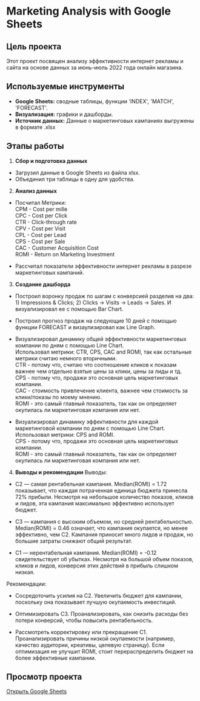 # Marketing Analysis with Google Sheets

## Цель проекта
Этот проект посвящен анализу эффективности интернет рекламы и сайта на основе данных за июнь-июль 2022 года онлайн магазина. 

## Используемые инструменты
- **Google Sheets:** сводные таблицы, функции 'INDEX', 'MATCH', 'FORECAST'.
- **Визуализация:** графики и дашборды.
- **Источник данных:** Данные о маркетинговых кампаниях выгружены в формате .xlsx

## Этапы работы
1. **Сбор и подготовка данных**
- Загрузил данные в Google Sheets из файла xlsx.
- Объединил три таблицы в одну для удобства. 

2. **Анализ данных**
- Посчитал Метрики:
    <br>CPM - Cost per mille
    <br>CPC - Cost per Click
    <br>CTR - Click-through rate
    <br>CPV - Cost per Visit
    <br>CPL - Cost per Lead
    <br>CPS - Cost per Sale
    <br>CAC - Customer Acquisition Cost
    <br>ROMI - Return on Marketing Investment

- Рассчитал показатели эффективности интернет рекламы в разрезе маркетинговых кампаний.

3. **Создание дашборда**
- Построил воронку продаж по шагам с конверсией разделив на два: 1) Impressions & Clicks; 2) Clicks -> Visits -> Leads -> Sales.
  И визуализировал ее с помощью Bar Chart.
  
- Построил прогноз продаж на следующие 10 дней с помощью функции FORECAST и визаулизировал как Line Graph.
  
- Визуализировал динамику общей эффективности маркетинговых компании по дням с помощью Line Chart.
  <br>Использовал метрики: CTR, CPS, CAC and ROMI, так как остальные метрики считаю немного вторичными.
  <br>CTR - потому что, считаю что соотношение кликов к показам важнее чем отдельно взятые цены за клики, цены за лиды и тд.
  <br>CPS - потому что, продажи это основная цель маркетинговых компании.
  <br>CAC - стоимость привлечение клиента, важнее чем стоимость за клики/показы по моему мнению.
  <br>ROMI - это самый главный показатель, так как он определяет окупилась ли маркетинговая компания или нет.

- Визуализировал динамику эффективности для каждой маркетинговой компании по дням с помощью Line Chart. Использовал метрики: CPS and ROMI.
  <br>CPS - потому что, продажи это основная цель маркетинговых компании.
  <br>ROMI - это самый главный показатель, так как он определяет окупилась ли маркетинговая компания или нет.

4. **Выводы и рекомендации**
Выводы:
- C2 — самая рентабельная кампания.
  Median(ROMI) = 1.72 показывает, что каждая потраченная единица бюджета принесла 72% прибыли.
  Несмотря на небольшое количество показов, кликов и лидов, эта кампания максимально эффективно использует бюджет.
  
- C3 — кампания с высоким объемом, но средней рентабельностью.
  Median(ROMI) = 0.46 означает, что кампания окупается, но менее эффективно, чем C2.
  Кампания приносит много лидов и продаж, но большие затраты снижают общий результат.

- C1 — нерентабельная кампания.
  Median(ROMI) = -0.12 свидетельствует об убытках.
  Несмотря на большой объем показов, кликов и лидов, конверсия этих действий в прибыль слишком низкая.

Рекомендации:
- Сосредоточить усилия на C2.
  Увеличить бюджет для кампании, поскольку она показывает лучшую окупаемость инвестиций.

- Оптимизировать C3.
  Проанализировать, как снизить расходы без потери конверсий, чтобы повысить рентабельность.

- Рассмотреть корректировку или прекращение C1.
  Проанализировать причины низкой окупаемости (например, качество аудитории, креативы, целевую страницу).
  Если оптимизация не улучшит ROMI, стоит перераспределить бюджет на более эффективные кампании.

## Просмотр проекта
[Открыть Google Sheets](https://docs.google.com/spreadsheets/d/1Ngx78VGhuxMs2GZrLcrsLeOVcBrdJDPndcA4rF2aklU/edit?usp=sharing)


